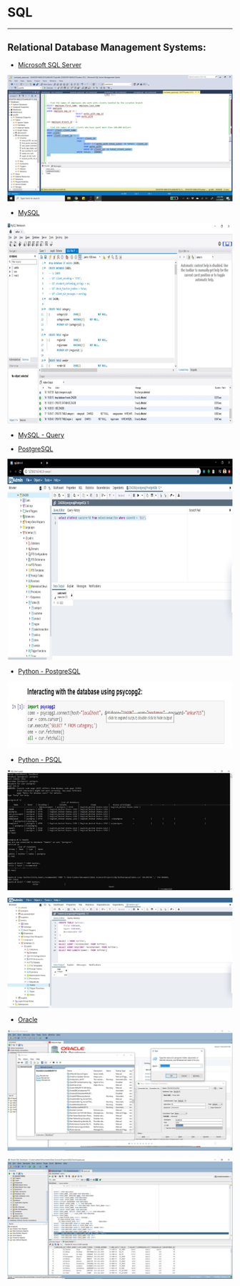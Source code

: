 # SQL
---
## Relational Database Management Systems:   

- [Microsoft SQL Server](https://github.com/ankur715/SQL/blob/master/mssql)   
<p><img src="https://github.com/ankur715/SQL/blob/master/mssql/giraffe/company_query.png"></p>


- [MySQL](https://github.com/ankur715/SQL/tree/master/mysql)   
<p align="left">
  <img width="1000" height="450" src="https://github.com/ankur715/SQL/blob/master/mysql/create%20database.JPG"> 
</p>

- [MySQL - Query](https://github.com/ankur715/SQL/tree/master/data_management_%26_big_data)

- [PostgreSQL](https://github.com/ankur715/SQL/tree/master/postgresql)  
<p align="left">
  <img width="1000" height="450" src="https://github.com/ankur715/SQL/blob/master/postgresql/select.JPG"> 
</p>

- [Python - PostgreSQL](https://github.com/ankur715/SQL/tree/master/python/postgres)
<p align="left">
  <img width="600" height="150" src="https://github.com/ankur715/SQL/blob/master/python/postgres/psycopg2.JPG"> 
</p>

- [Python - PSQL](https://github.com/ankur715/SQL/tree/master/python/postgres_tweets)
<p>
  <img src="https://github.com/ankur715/SQL/blob/master/python/postgres_tweets/psql%20copy.JPG"> 
</p>

<p>
  <img src="https://github.com/ankur715/SQL/blob/master/python/postgres_tweets/query.JPG"> 
</p>

- [Oracle](https://github.com/ankur715/SQL/blob/master/oracle)

<p><img src="https://github.com/ankur715/SQL/blob/master/oracle/images/oracle_create_database.JPG"></p>

<p><img src="https://github.com/ankur715/SQL/blob/master/oracle/images/query.JPG"></p>
